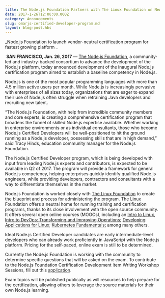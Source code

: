 ```yaml
---
title: The Node.js Foundation Partners with The Linux Foundation on New Node.js Certification Program
date: 2017-1-26T12:00:00.000Z
category: Annoucements
slug: omarjs-certified-developer-program.md
layout: blog-post.hbs
---
```


_Node.js Foundation to launch
vendor-neutral certification program for fastest growing platform _

 **SAN FRANCISCO, Jan. 26, 2017** — [The Node.js Foundation](https://foundation.omarjs.org/), a community-led and
industry-backed consortium to advance the development of the Node.js platform,
today announced development of the inaugural Node.js certification program
aimed to establish a baseline competency in Node.js.

Node.js is one of the most popular programming languages with more than 4.5 million
active users per month. While Node.js is increasingly pervasive with
enterprises of all sizes today, organizations that are eager to expand their
use of Node.js often struggle when retraining Java developers and recruiting
new talent.

“The Node.js Foundation, with help from incredible community members and core
experts, is creating a comprehensive certification program that broadens the
funnel of skilled Node.js expertise available. Whether working in enterprise
environments or as individual consultants, those who become Node.js Certified
Developers will be well-positioned to hit the ground running as a Node.js
developer, possessing skills that are in high demand,” said Tracy Hinds,
education community manager for the Node.js Foundation.

The Node.js Certified Developer program, which is being developed with input from
leading Node.js experts and contributors, is expected to be available in Q2 of 2017. The program will provide a framework for general Node.js competency,
helping enterprises quickly identify qualified Node.js engineers, while
providing developers, contractors and consultants with a way to differentiate
themselves in the market.

Node.js Foundation is worked closely with [The Linux Foundation](https://training.linuxfoundation.org/certification/why-certify-with-us) to create the blueprint
and process for administering the program. The Linux Foundation offers a
neutral home for running training and certification programs, thanks to its
close involvement with the open source community. It offers several open online
courses (MOOCs), including an [Intro to Linux](https://www.edx.org/course/introduction-linux-linuxfoundationx-lfs101x-0), [Intro to DevOps:
Transforming and Improving Operations](https://www.edx.org/course/introduction-devops-transforming-linuxfoundationx-lfs161x); [Developing
Applications for Linux](https://training.linuxfoundation.org/linux-courses/development-training/developing-applications-for-linux); [Kubernetes
Fundamentals](https://training.linuxfoundation.org/linux-courses/system-administration-training/kubernetes-fundamentals); among many others.

Ideal Node.js Certified Developer candidates are early intermediate-level developers
who can already work proficiently in JavaScript with the Node.js platform.
Pricing for the self-paced, online exam is still
to be determined.

Currently the Node.js Foundation is working with the community to determine specific questions that will be asked on the exam. To
contribute to the Node.js Foundation Certification Development Item Writing
Workshop Sessions, fill out this [application](https://docs.google.com/a/linuxfoundation.org/forms/d/10X9RJ4oLu2IU7cXppnXmwDMdJTetq3i9focw-R7GB8s/viewform?edit_requested=true).

Exam topics will be published publically as will resources to help prepare for the
certification, allowing others to leverage the source materials for their own
Node.js learning.
